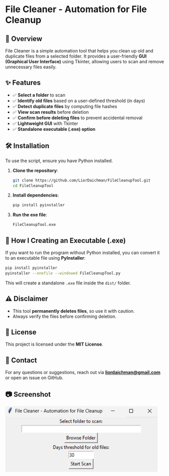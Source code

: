 # File Cleaner - Automation for File Cleanup

## 📌 Overview
File Cleaner is a simple automation tool that helps you clean up old and duplicate files from a selected folder. It provides a user-friendly **GUI (Graphical User Interface)** using Tkinter, allowing users to scan and remove unnecessary files easily.

## ✨ Features
- ✅ **Select a folder** to scan
- ✅ **Identify old files** based on a user-defined threshold (in days)
- ✅ **Detect duplicate files** by computing file hashes
- ✅ **View scan results** before deletion
- ✅ **Confirm before deleting files** to prevent accidental removal
- ✅ **Lightweight GUI** with Tkinter
- ✅ **Standalone executable (.exe) option**

## 🛠️ Installation
To use the script, ensure you have Python installed.

1. **Clone the repository**:
   ```sh
   git clone https://github.com/LiorDaichman/FileCleanupTool.git
   cd FileCleanupTool
   ```
2. **Install dependencies**:
   ```sh
   pip install pyinstaller
   ```
3. **Run the exe file**:
   ```sh
   FileCleanupTool.exe
   ```

## 🚀 How I Creating an Executable (.exe)
If you want to run the program without Python installed, you can convert it to an executable file using **PyInstaller**:

```sh
pip install pyinstaller
pyinstaller --onefile --windowed FileCleanupTool.py
```
This will create a standalone `.exe` file inside the `dist/` folder.

## ⚠️ Disclaimer
- This tool **permanently deletes files**, so use it with caution.
- Always verify the files before confirming deletion.

## 📝 License
This project is licensed under the **MIT License**.

## 📩 Contact
For any questions or suggestions, reach out via **liordaichman@gmail.com** or open an issue on GitHub.

## 📷 Screenshot
![Description of the image](image/screenshot.png)

